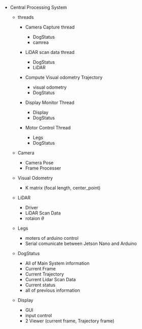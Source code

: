
- Central Processing System
    - threads
        - Camera Capture thread 
            - DogStatus  
            - camrea 

        - LiDAR scan data thread 
            - DogStatus  
            - LiDAR 

        - Compute Visual odometry Trajectory
            - visual odometry 
            - DogStatus  

        - Display Monitor Thread
            - Display 
            - DogStatus  
            
        - Motor Control Thread
            - Legs 
            - DogStatus  

    - Camera
        - Camera Pose
        - Frame Processer 
    
    - Visual Odometry
        - K matrix (focal length, center_point) 

    - LiDAR
        - Driver 
        - LiDAR Scan Data 
        - rotaion $\theta$

    - Legs
        - moters of arduino control
        - Serial comunicate between Jetson Nano and Arduino

    - DogStatus  
        - All of Main System information 
        - Current Frame
        - Current Trajectory
        - Current Lidar Scan Data 
        - Current status
        - all of previous information 

    - Display
      - GUI 
      - input control
      - 2 Viewer (current frame, Trajectory frame)
